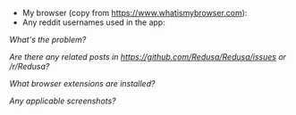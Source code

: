 <!--
Are you reporting a security issue?      Visit https://www.reddit.com/message/compose?to=/r/Redusa

Subreddit: Visit https://www.reddit.com/r/Redusa

Github https://www.github.com/Redusa/Redusa/issues
-->

- My browser (copy from https://www.whatismybrowser.com):
- Any reddit usernames used in the app:

*What's the problem?*



*Are there any related posts in https://github.com/Redusa/Redusa/issues or /r/Redusa?*



*What browser extensions are installed?*



*Any applicable screenshots?*
